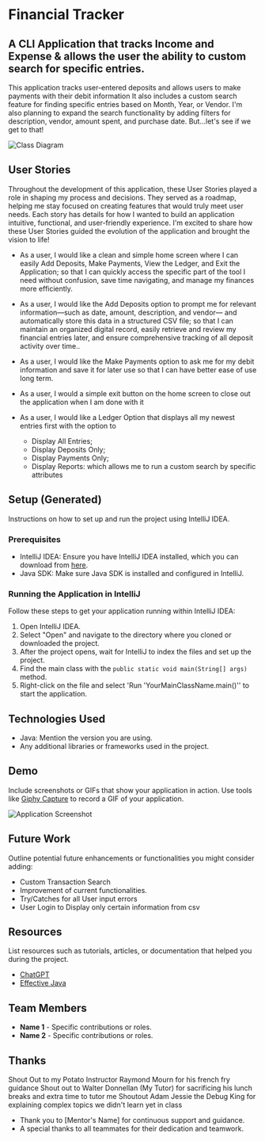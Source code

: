 # Financial Tracker

## A CLI Application that tracks Income and Expense & allows the user the ability to custom search for specific entries. 

This application tracks user-entered deposits and allows users to make payments with their debit information
It also includes a custom search feature for finding specific entries based on Month, Year, or Vendor. 
I'm also planning to expand the search functionality by adding filters for description, vendor, amount spent, and purchase date.
But...let's see if we get to that!

![Class Diagram](C:\Users\jacob\Desktop\pluralsight\capstones\FinancialTracker)

## User Stories
Throughout the development of this application, these User Stories played a role in shaping my process and decisions. 
They served as a roadmap, helping me stay focused on creating features that would truly meet user needs. 
Each story has details for how I wanted to build an application intuitive, functional, and user-friendly experience. 
I'm excited to share how these User Stories guided the evolution of the application and brought the vision to life!

- As a user, I would like a clean and simple home screen where I can easily Add Deposits, Make Payments, View the Ledger, and Exit the Application; 
so that I can quickly access the specific part of the tool I need without confusion, save time navigating, and manage my finances more efficiently.

- As a user, I would like the Add Deposits option to prompt me for relevant information—such as date, amount, description, and vendor— 
and automatically store this data in a structured CSV file; so that I can maintain an organized digital record, 
easily retrieve and review my financial entries later, and ensure comprehensive tracking of all deposit activity over time..

- As a user, I would like the Make Payments option to ask me for my debit information and save it for later use
so that I can have better ease of use long term.

- As a user, I would a simple exit button on the home screen to close out the application when I am done with it

- As a user, I would like a Ledger Option that displays all my newest entries first with the option to 
  * Display All Entries; 
  * Display Deposits Only; 
  * Display Payments Only; 
  * Display Reports: which allows me to run a custom search by specific attributes

## Setup (Generated)
Instructions on how to set up and run the project using IntelliJ IDEA.

### Prerequisites
- IntelliJ IDEA: Ensure you have IntelliJ IDEA installed, which you can download from [here](https://www.jetbrains.com/idea/download/).
- Java SDK: Make sure Java SDK is installed and configured in IntelliJ.

### Running the Application in IntelliJ

Follow these steps to get your application running within IntelliJ IDEA:

1. Open IntelliJ IDEA.
2. Select "Open" and navigate to the directory where you cloned or downloaded the project.
3. After the project opens, wait for IntelliJ to index the files and set up the project.
4. Find the main class with the `public static void main(String[] args)` method.
5. Right-click on the file and select 'Run 'YourMainClassName.main()'' to start the application.

## Technologies Used

- Java: Mention the version you are using.
- Any additional libraries or frameworks used in the project.

## Demo

Include screenshots or GIFs that show your application in action. Use tools like [Giphy Capture](https://giphy.com/apps/giphycapture) to record a GIF of your application.

![Application Screenshot](path/to/your/screenshot.png)

## Future Work

Outline potential future enhancements or functionalities you might consider adding:

- Custom Transaction Search
- Improvement of current functionalities.
- Try/Catches for all User input errors
- User Login to Display only certain information from csv

## Resources

List resources such as tutorials, articles, or documentation that helped you during the project.

- [ChatGPT](https://chatgpt.com/)
- [Effective Java](https://www.example.com)

## Team Members

- **Name 1** - Specific contributions or roles.
- **Name 2** - Specific contributions or roles.

## Thanks

Shout Out to my Potato Instructor Raymond Mourn for his french fry guidance
Shout out to Walter Donnellan (My Tutor) for sacrificing his lunch breaks and extra time to tutor me
Shoutout Adam Jessie the Debug King for explaining complex topics we didn't learn yet in class

- Thank you to [Mentor's Name] for continuous support and guidance.
- A special thanks to all teammates for their dedication and teamwork.
 
